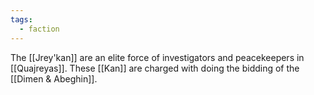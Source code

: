 ```yaml
---
tags:
  - faction
---
```

The [[Jrey'kan]] are an elite force of investigators and peacekeepers in [[Quajreyas]]. These [[Kan]] are charged with doing the bidding of the [[Dimen & Abeghin]]. 